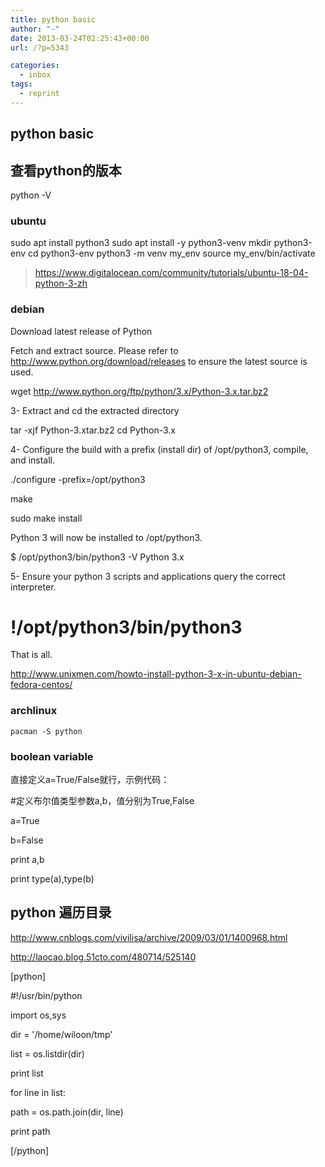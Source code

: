 ```yaml
---
title: python basic
author: "-"
date: 2013-03-24T02:25:43+00:00
url: /?p=5343

categories:
  - inbox
tags:
  - reprint
---
```

## python basic
## 查看python的版本
python -V
### ubuntu
sudo apt install python3
sudo apt install -y python3-venv
mkdir python3-env
cd python3-env
python3 -m venv my_env
source my_env/bin/activate

>https://www.digitalocean.com/community/tutorials/ubuntu-18-04-python-3-zh
### debian
Download latest release of Python

Fetch and extract source. Please refer to http://www.python.org/download/releases to ensure the latest source is used.

wget http://www.python.org/ftp/python/3.x/Python-3.x.tar.bz2
  
3- Extract and cd the extracted directory

tar -xjf Python-3.xtar.bz2 cd Python-3.x
  
4- Configure the build with a prefix (install dir) of /opt/python3, compile, and install.

./configure -prefix=/opt/python3
  
make
  
sudo make install
  
Python 3 will now be installed to /opt/python3.

$ /opt/python3/bin/python3 -V Python 3.x
  
5- Ensure your python 3 scripts and applications query the correct interpreter.

# !/opt/python3/bin/python3

That is all.
  
http://www.unixmen.com/howto-install-python-3-x-in-ubuntu-debian-fedora-centos/

### archlinux 
    pacman -S python
  
### boolean variable

直接定义a=True/False就行，示例代码：

#定义布尔值类型参数a,b，值分别为True,False

a=True

b=False

print a,b

print type(a),type(b)


## python 遍历目录
<http://www.cnblogs.com/vivilisa/archive/2009/03/01/1400968.html>

<http://laocao.blog.51cto.com/480714/525140>

[python]

#!/usr/bin/python
  
import os,sys
  
dir = '/home/wiloon/tmp'
  
list = os.listdir(dir)
  
print list

for line in list:
   
path = os.path.join(dir, line)
   
print path

[/python]
